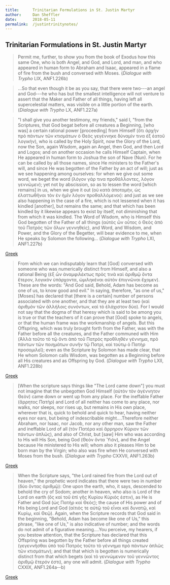 ```yaml
---
title:      Trinitarian Formulations in St. Justin Martyr
author:     Dan Sheffler
date:       2018-05-11
permalink:  /justintrinitynotes/
---
```


## Trinitarian Formulations in St. Justin Martyr ##

> Permit me, further, to show you from the book of Exodus how this
> same One, who is both Angel, and God, and Lord, and man, and who
> appeared in human form to Abraham and Isaac, appeared in a flame
> of fire from the bush and conversed with Moses.
> (*Dialogue with Trypho* LIX, ANF1.226b)

> ...So that even though it be as you say, that there were two---an
> angel and God---he who has but the smallest intelligence will not
> venture to assert that the Maker and Father of all things, having
> left all supercelestial matters, was visible on a little portion
> of the earth.
> (*Dialogue with Trypho* LX, ANF1.227a)

> "I shall give you another testimony, my friends," said I, "from
> the Scriptures, that God begat before all creatures a Beginning,
> [who was] a certain rational power [proceeding] from Himself (ὅτι
> ἀρχὴν πρὸ πάντων τῶν κτισμάτων ὁ Θεὸς γεγέννηκε δύναμίν τινα ἐξ
> ἑατοῦ λογικὴν), who is called by the Holy Spirit, now the Glory
> of the Lord, now the Son, again Wisdom, again an Angel, then God,
> and then Lord and Logos; and on another occasion he calls Himself
> Captain, when He appeared in human form to Joshua the son of Nave
> (Nun).  For he can be called by all those names, since He
> ministers to the Father's will, and since He was begotten of the
> Father by an act of will; just as we see happening among
> ourselves: for when we give out some word, we beget the word
> (λόγον γάρ τινα προθάλλοντες, λόγον γεννῶμεν); yet not by
> abscission, so as to lessen the word [which remains] in us, when
> we give it out (οὐ κατὰ ἀποτομὴν, ὡς ἐλαττωθῆναι τὸν ἐν ἡμῖν
> λόγον προθαλλόμενοι): and just as we see also happening in the
> case of a fire, which is not lessened when it has kindled
> [another], but remains the same; and that which has been kindled
> by it likewise appears to exist by itself, not diminishing that
> from which it was kindled.  The Word of Wisdom, who is
> Himself this God begotten of the Father of all things (αὐτὸς ὢν
> οὗτος ὁ Θεὸς ἀπὸ τοῦ Πατρὸς τῶν ὅλων γεννηθεὶς), and Word, and
> Wisdom, and Power, and the Glory of the Begetter, will bear
> evidence to me, when He speaks by Solomon the following...
> (*Dialogue with Trypho* LXI, ANF1.227b)

[Greek](https://play.google.com/books/reader?printsec=frontcover&output=reader&id=iQURAAAAYAAJ&pg=GBS.PA614)

> From which we can indisputably learn that [God] conversed with
> someone who was numerically distinct from Himself, and also a
> rational Being (ἐξ ὧν ἀναμφιλέκτως πρὸς τινὰ καὶ ἀριθμῷ ὄντα
> ἕτερον, λογικὸν ὑπάρχοντα, ὡμιληκέναι αὐτὸν ἐπιγνῶναι ἔχομεν).
> These are the words: "And God said, Behold, Adam has become as
> one of us, to know good and evil."  In saying, therefore, "as one
> of us," [Moses] has declared that [there is a certain] number of
> persons associated with one another, and that they are at least
> two (καὶ ἀριθμὸν τῶν ἀλλήλοις συνόντων, καὶ τὸ ἐλάχιστον δύο).
> For I would not say that the dogma of that heresy which is said
> to be among you is true or that the teachers of it can prove that
> [God] spoke to angels, or that the human frame was the
> workmanship of angels.  But this Offspring, which was truly
> brought forth from the Father, was with the Father before all the
> creatures, and the Father communed with Him (Ἀλλὰ τοῦτο τὸ τῷ
> ὄντι ἀπὸ τοῦ Πατρὸς προθληθὲν γέννημα, πρὸ πάντων τῶν ποιημάτων
> συνῆν τῷ Πατρὶ, καὶ τούτῳ ὁ Πατὴρ προσομιλεῖ); even as the
> Scripture by Solomon has made clear, that He whom Solomon calls
> Wisdom, was begotten as a Beginning before all His creatures and
> as Offspring by God.
> (*Dialogue with Trypho* LXII, ANF1.228b)

[Greek](https://play.google.com/books/reader?printsec=frontcover&output=reader&id=iQURAAAAYAAJ&pg=GBS.PA617)


> [When the scripture says things like "The Lord came down"] you
> must not imagine that the unbegotten God Himself (αὐτὸν τὸν
> ἀγέννητον Θεὸν) came down or went up from any place.  For the
> ineffable Father (ἄρρητος Πατὴρ) and Lord of all neither has come
> to any place, nor walks, nor sleeps, nor rises up, but remains in
> His own place, wherever that is, quick to behold and quick to
> hear, having neither eyes nor ears, but being of indescribable
> might....Therefore neither Abraham, nor Isaac, nor Jacob, nor any
> other man, saw the Father and ineffable Lord of all (τὸν Πατέρα
> καὶ ἄρρηρον Κύριον τῶν πάντων ἁπλῶς), and also of Christ, but
> [saw] Him who was according to His will His Son, being God (Θεὸν
> ὄντα Ὑιὸν), and the Angel because He ministered to His will; whom
> also it pleases Him to be born man by the Virgin; who also was
> fire when He conversed with Moses from the bush.
> (*Dialogue with Trypho* CXXVII, ANF1.263b)

[Greek](https://play.google.com/books/reader?printsec=frontcover&output=reader&id=iQURAAAAYAAJ&pg=GBS.PA771)

> When the Scripture says, "the Lord rained fire from the Lord out
> of heaven," the prophetic word indicates that there were two in
> number (δύο ὄντας ἀριθμῷ): One upon the earth, who, it says,
> descended to behold the cry of Sodom; another in heaven, who also
> is Lord of the Lord on earth (ὅς καὶ τοῦ ἐπὶ γῆς Κυρίου Κύριός
> ἐστιν), as He is Father and God (ὡς Πατὴρ καὶ Θεὸς); the cause of
> His power and of His being Lord and God (αἰτιός τε αὐτῷ τοῦ εἶναι
> καὶ δυνατῷ, καὶ Κυρίῳ, καὶ Θεῷ).  Again, when the Scripture
> records that God said in the beginning, "Behold, Adam has become
> like one of Us," this phrase, "like one of Us," is also
> indicative of number; and the words do not admit of a figurative
> meaning....You perceive, my hearers, if you bestow attention,
> that the Scripture has declared that this Offspring was begotten
> by the Father before all things created (γεγεννῆσθαι ὑπὸ τοῦ
> Πατρὸς τοῦτο τὸ γέννημα πρὸ πάντων ἁπλῶς τῶν κτισμάτων); and that
> that which is begotten is numerically distinct from that which
> begets (καὶ τὸ γεννώμενον τοῦ γεννῶντος ἀριθμῷ ἕτερόν ἐστι), any
> one will admit.
> (*Dialogue with Trypho* CXXIX, ANF1.264a--b)

[Greek](https://play.google.com/books/reader?printsec=frontcover&output=reader&id=iQURAAAAYAAJ&pg=GBS.PA776)